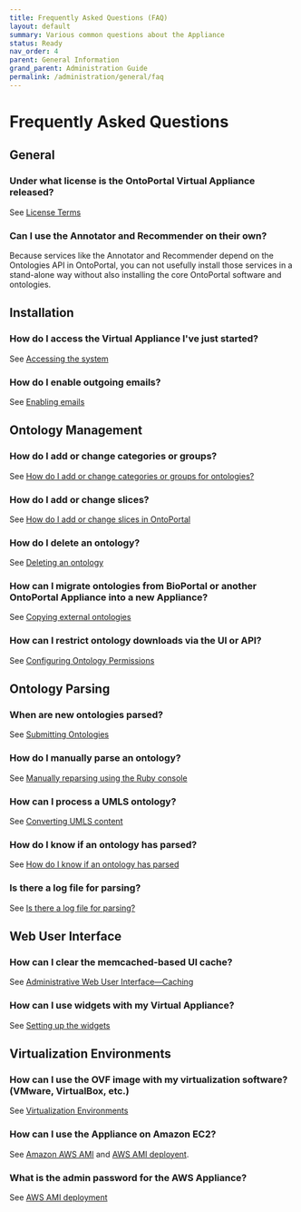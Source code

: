 ```yaml
---
title: Frequently Asked Questions (FAQ)
layout: default
summary: Various common questions about the Appliance
status: Ready
nav_order: 4
parent: General Information
grand_parent: Administration Guide
permalink: /administration/general/faq
---
```


# Frequently Asked Questions

## General

### Under what license is the OntoPortal Virtual Appliance released?

See [License Terms]({{site.baseurl}}general/licensing/)

### Can I use the Annotator and Recommender on their own?

Because services like the Annotator and Recommender 
depend on the Ontologies API in OntoPortal, 
you can not usefully install those services in a stand-alone way 
without also installing the core OntoPortal software and ontologies.

## Installation

### How do I access the Virtual Appliance I've just started?

See [Accessing the system]({{site.baseurl}}/steps/initial_installation/#accessing-the-system)

### How do I enable outgoing emails?

See [Enabling emails]({{site.baseurl}}/steps/initial_configuration/#enabling-emails)

## Ontology Management

### How do I add or change categories or groups?

See [How do I add or change categories or groups for ontologies?]({{site.baseurl}}/ontologies/managing_ontologies/#how-do-i-add-or-change-categories-or-groups-for-ontologies)

### How do I add or change slices?

See [How do I add or change slices in OntoPortal]({{site.baseurl}}/ontologies/managing_ontologies/#how-do-i-add-or-change-slices-in-ontoportal)

### How do I delete an ontology?

See [Deleting an ontology]({{site.baseurl}}/ontologies/managing_ontologies/#deleting-an-ontology)

### How can I migrate ontologies from BioPortal or another OntoPortal Appliance into a new Appliance?

See [Copying external ontologies]({{site.baseurl}}/ontologies/copying_external_ontologies/)

### How can I restrict ontology downloads via the UI or API?

See [Configuring Ontology Permissions]({{site.baseurl}}/ontologies/configuring_ontology_permissions/)

## Ontology Parsing

### When are new ontologies parsed?

See [Submitting Ontologies]({{site.baseurl}}/ontologies/submitting_ontologies/)

### How do I manually parse an ontology?

See [Manually reparsing using the Ruby console]({{site.baseurl}}/ontologies/submitting_ontologies/#manually-reparsing-using-the-ruby-console)

### How can I process a UMLS ontology?

See [Converting UMLS content]({{site.baseurl}}/ontologies/handling_umls/#converting-umls-content)

### How do I know if an ontology has parsed?

See [How do I know if an ontology has parsed]({{site.baseurl}}/ontologies/submitting_ontologies/#how-do-i-know-if-an-ontology-has-parsed)

### Is there a log file for parsing?

See [Is there a log file for parsing?]({{site.baseurl}}/ontologies/submitting_ontologies/#is-there-a-log-file-for-parsing)


## Web User Interface

### How can I clear the memcached-based UI cache?

See [Administrative Web User Interface—Caching]({{site.baseurl}}/routine_operations/#caching)

### How can I use widgets with my Virtual Appliance?

See [Setting up the widgets]({{site.baseurl}}/steps/setting_up_tools/#setting-up-the-widgets)


## Virtualization Environments

### How can I use the OVF image with my virtualization software? (VMware, VirtualBox, etc.)

See [Virtualization Environments]({{site.baseurl}}/steps/virtualization_environments/)

### How can I use the Appliance on Amazon EC2?

See [Amazon AWS AMI]({{site.baseurl}}/steps/getting_started/#amazon-aws-ami) and 
[AWS AMI deployent]({{site.baseurl}}/steps/initial_installation/#aws-ami-deployment).

### What is the admin password for the AWS Appliance?

See [AWS AMI deployment]({{site.baseurl}}/steps/initial_installation/#aws-ami-deployment)

